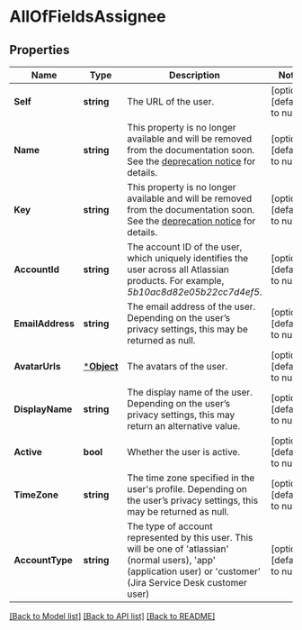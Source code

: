 # AllOfFieldsAssignee

## Properties
Name | Type | Description | Notes
------------ | ------------- | ------------- | -------------
**Self** | **string** | The URL of the user. | [optional] [default to null]
**Name** | **string** | This property is no longer available and will be removed from the documentation soon. See the [deprecation notice](https://developer.atlassian.com/cloud/jira/platform/deprecation-notice-user-privacy-api-migration-guide/) for details. | [optional] [default to null]
**Key** | **string** | This property is no longer available and will be removed from the documentation soon. See the [deprecation notice](https://developer.atlassian.com/cloud/jira/platform/deprecation-notice-user-privacy-api-migration-guide/) for details. | [optional] [default to null]
**AccountId** | **string** | The account ID of the user, which uniquely identifies the user across all Atlassian products. For example, *5b10ac8d82e05b22cc7d4ef5*. | [optional] [default to null]
**EmailAddress** | **string** | The email address of the user. Depending on the user’s privacy settings, this may be returned as null. | [optional] [default to null]
**AvatarUrls** | [***Object**](.md) | The avatars of the user. | [optional] [default to null]
**DisplayName** | **string** | The display name of the user. Depending on the user’s privacy settings, this may return an alternative value. | [optional] [default to null]
**Active** | **bool** | Whether the user is active. | [optional] [default to null]
**TimeZone** | **string** | The time zone specified in the user&#x27;s profile. Depending on the user’s privacy settings, this may be returned as null. | [optional] [default to null]
**AccountType** | **string** | The type of account represented by this user. This will be one of &#x27;atlassian&#x27; (normal users), &#x27;app&#x27; (application user) or &#x27;customer&#x27; (Jira Service Desk customer user) | [optional] [default to null]

[[Back to Model list]](../README.md#documentation-for-models) [[Back to API list]](../README.md#documentation-for-api-endpoints) [[Back to README]](../README.md)

